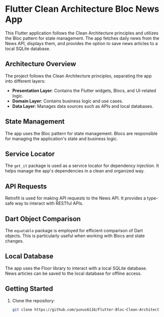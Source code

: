 # Flutter Clean Architecture Bloc News App

This Flutter application follows the Clean Architecture principles and utilizes the Bloc pattern for state management. The app fetches daily news from the News API, displays them, and provides the option to save news articles to a local SQLite database.

## Architecture Overview

The project follows the Clean Architecture principles, separating the app into different layers:

- **Presentation Layer**: Contains the Flutter widgets, Blocs, and UI-related logic.
- **Domain Layer**: Contains business logic and use cases.
- **Data Layer**: Manages data sources such as APIs and local databases.

## State Management

The app uses the Bloc pattern for state management. Blocs are responsible for managing the application's state and business logic.

## Service Locator

The `get_it` package is used as a service locator for dependency injection. It helps manage the app's dependencies in a clean and organized way.

## API Requests

Retrofit is used for making API requests to the News API. It provides a type-safe way to interact with RESTful APIs.

## Dart Object Comparison

The `equatable` package is employed for efficient comparison of Dart objects. This is particularly useful when working with Blocs and state changes.

## Local Database

The app uses the Floor library to interact with a local SQLite database. News articles can be saved to the local database for offline access.

## Getting Started

1. Clone the repository:

   ```bash
   git clone https://github.com/yunus6116/Flutter-Bloc-Clean-Architecture.git
